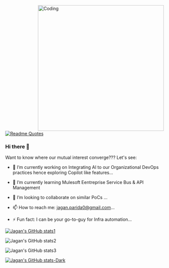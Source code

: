 <img align="right" alt="Coding" width="400" src="">


[![Readme Quotes](https://quotes-github-readme.vercel.app/api?type=horizontal&theme=dark)](https://github.com/azure-cli/github-readme-quotes)


### Hi there 👋

Want to know where our mutual interest converge??? Let's see:

- 🔭 I’m currently working on Integrating AI to our Organizational DevOps practices hence exploring Copilot like features...
- 🌱 I’m currently learning Mulesoft Eentreprise Service Bus & API Management
- 👯 I’m looking to collaborate on similar PoCs ...


- 📫 How to reach me: jagan.parida0@gmail.com...
- ⚡ Fun fact: I can be your go-to-guy for Infra automation...


[![Jagan's GitHub stats1](https://github-readme-stats.vercel.app/api?username=Zgn-P)](https://github.com/Zgn-P/github-readme-stats)

![Jagan's GitHub stats2](https://github-readme-stats.vercel.app/api?username=Zgn-P&show=reviews,discussions_started,discussions_answered,prs_merged,prs_merged_percentage)

![Jagan's GitHub stats3](https://github-readme-stats.vercel.app/api?username=Zgn-P&show_icons=true)

[![Jagan's GitHub stats-Dark](https://github-readme-stats.vercel.app/api?username=Zgn-P&show_icons=true&theme=dark#gh-dark-mode-only)](https://github.com/anuraghazra/github-readme-stats#gh-dark-mode-only)
